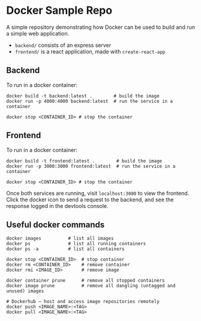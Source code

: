 # Docker Sample Repo

A simple repository demonstrating how Docker can be used to build and run a simple web application.

- `backend/` consists of an express server
- `frontend/` is a react application, made with `create-react-app`

## Backend
To run in a docker container:
```
docker build -t backend:latest .        # build the image
docker run -p 4000:4000 backend:latest  # run the service in a container

docker stop <CONTAINER_ID> # stop the container
```


## Frontend
To run in a docker container:
```
docker build -t frontend:latest .        # build the image
docker run -p 3000:3000 frontend:latest  # run the service in a container

docker stop <CONTAINER_ID> # stop the container
```

Once both services are running, visit `localhost:3000` to view the frontend.  Click the docker icon to send a request to the backend, and see the response logged in the devtools console.


## Useful docker commands
```
docker images          # list all images
docker ps              # list all running containers
docker ps -a           # list all containers

docker stop <CONTAINER_ID>  # stop container
docker rm <CONTAINER_ID>    # remove container
docker rmi <IMAGE_ID>       # remove image

docker container prune      # remove all stopped containers
docker image prune          # remove all dangling (untagged and unused) images

# Dockerhub — host and access image repositories remotely
docker push <IMAGE_NAME>:<TAG>
docker pull <IMAGE_NAME>:<TAG>
```